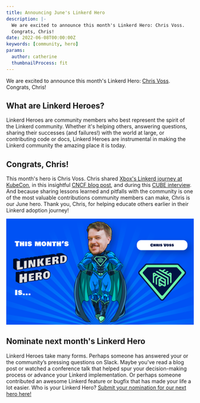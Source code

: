 ```yaml
---
title: Announcing June's Linkerd Hero
description: |-
  We are excited to announce this month's Linkerd Hero: Chris Voss.
  Congrats, Chris!
date: 2022-06-08T00:00:00Z
keywords: [community, hero]
params:
  author: catherine
  thumbnailProcess: fit
---
```


We are excited to announce this month's Linkerd Hero:
[Chris Voss](https://www.linkedin.com/in/christopher-voss-99161111/). Congrats,
Chris!

## What are Linkerd Heroes?

Linkerd Heroes are community members who best represent the spirit of the
Linkerd community. Whether it's helping others, answering questions, sharing
their successes (and failures!) with the world at large, or contributing code or
docs, Linkerd Heroes are instrumental in making the Linkerd community the
amazing place it is today.

## Congrats, Chris!

This month's hero is Chris Voss. Chris shared
[Xbox's Linkerd journey at KubeCon](https://buoyant.io/media/how-xboxc-cloud-gaming-secures-22k-pods-with-linkerd/),
in this insightful
[CNCF blog post](https://www.cncf.io/blog/2022/05/10/service-mesh-at-scale-how-xbox-cloud-gaming-secures-22k-pods-with-linkerd/),
and during this
[CUBE interview](https://siliconangle.com/2022/05/24/microsoft-turns-to-linkerd-cluster-management-for-delivery-of-xbox-cloud-gaming-services-kubecon/).
And because sharing lessons learned and pitfalls with the community is one of
the most valuable contributions community members can make, Chris is our June
hero. Thank you, Chris, for helping educate others earlier in their Linkerd
adoption journey!

![Chris Voss](cover.png)

## Nominate next month's Linkerd Hero

Linkerd Heroes take many forms. Perhaps someone has answered your or the
community’s pressing questions on Slack. Maybe you've read a blog post or
watched a conference talk that helped spur your decision-making process or
advance your Linkerd implementation. Or perhaps someone contributed an awesome
Linkerd feature or bugfix that has made your life a lot easier. Who is your
Linkerd Hero?
[Submit your nomination for our next hero here!](https://docs.google.com/forms/d/e/1FAIpQLSfNv--UnbbZSzW7J3SbREIMI-HaooyX9im8yLIGB7M_LKT_Fw/viewform?usp=sf_link)
